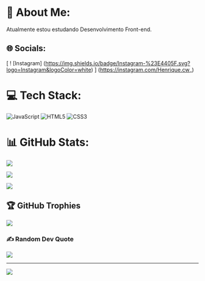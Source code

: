 # 💫 About Me:

Atualmente estou estudando Desenvolvimento Front-end.

## 🌐 Socials:

[ ! [Instagram] (https://img.shields.io/badge/Instagram-%23E4405F.svg?logo=Instagram&logoColor=white) ] (https://instagram.com/Henrique.cw_)

# 💻 Tech Stack:

![JavaScript](https://img.shields.io/badge/javascript-%23323330.svg?style=flat&logo=javascript&logoColor=%23F7DF1E) ![HTML5](https://img.shields.io/badge/html5-%23E34F26.svg?style=flat&logo=html5&logoColor=white) ![CSS3](https://img.shields.io/badge/css3-%231572B6.svg?style=flat&logo=css3&logoColor=white)

# 📊 GitHub Stats:

![](https://github-readme-stats.vercel.app/api?username=henriquecavalcante48&theme=radical&hide_border=false&include_all_commits=true&count_private=true)<br/>

![](https://github-readme-streak-stats.herokuapp.com/?user=henriquecavalcante48&theme=radical&hide_border=false)<br/>

![](https://github-readme-stats.vercel.app/api/top-langs/?username=henriquecavalcante48&theme=radical&hide_border=false&include_all_commits=true&count_private=true&layout=compact)

## 🏆 GitHub Trophies

![](https://github-profile-trophy.vercel.app/?username=henriquecavalcante48&theme=radical&no-frame=false&no-bg=true&margin-w=4)

### ✍️ Random Dev Quote

![](https://quotes-github-readme.vercel.app/api?type=vetical&theme=radical)

---

[![](https://visitcount.itsvg.in/api?id=henriquecavalcante48&icon=2&color=0)](https://visitcount.itsvg.in)

<!-- Proudly created with GPRM ( https://gprm.itsvg.in ) -->
